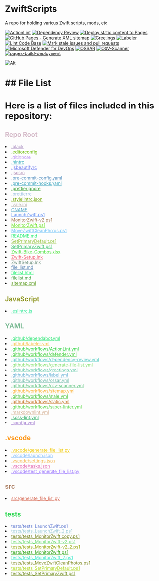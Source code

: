 # ZwiftScripts

A repo for holding various Zwift scripts, mods, etc

[![ActionLint](https://github.com/Nick2bad4u/ZwiftScripts/actions/workflows/ActionLint.yml/badge.svg)](https://github.com/Nick2bad4u/ZwiftScripts/actions/workflows/ActionLint.yml)
[![Dependency Review](https://github.com/Nick2bad4u/ZwiftScripts/actions/workflows/dependency-review.yml/badge.svg)](https://github.com/Nick2bad4u/ZwiftScripts/actions/workflows/dependency-review.yml)
[![Deploy static content to Pages](https://github.com/Nick2bad4u/ZwiftScripts/actions/workflows/static.yml/badge.svg)](https://github.com/Nick2bad4u/ZwiftScripts/actions/workflows/static.yml)
[![GitHub Pages - Generate XML sitemap](https://github.com/Nick2bad4u/ZwiftScripts/actions/workflows/sitemap.yml/badge.svg)](https://github.com/Nick2bad4u/ZwiftScripts/actions/workflows/sitemap.yml)
[![Greetings](https://github.com/Nick2bad4u/ZwiftScripts/actions/workflows/greetings.yml/badge.svg)](https://github.com/Nick2bad4u/ZwiftScripts/actions/workflows/greetings.yml)
[![Labeler](https://github.com/Nick2bad4u/ZwiftScripts/actions/workflows/label.yml/badge.svg)](https://github.com/Nick2bad4u/ZwiftScripts/actions/workflows/label.yml)
[![Lint Code Base](https://github.com/Nick2bad4u/ZwiftScripts/actions/workflows/super-linter.yml/badge.svg)](https://github.com/Nick2bad4u/ZwiftScripts/actions/workflows/super-linter.yml)
[![Mark stale issues and pull requests](https://github.com/Nick2bad4u/ZwiftScripts/actions/workflows/stale.yml/badge.svg)](https://github.com/Nick2bad4u/ZwiftScripts/actions/workflows/stale.yml)
[![Microsoft Defender for DevOps](https://github.com/Nick2bad4u/ZwiftScripts/actions/workflows/defender.yml/badge.svg)](https://github.com/Nick2bad4u/ZwiftScripts/actions/workflows/defender.yml)
[![OSSAR](https://github.com/Nick2bad4u/ZwiftScripts/actions/workflows/ossar.yml/badge.svg)](https://github.com/Nick2bad4u/ZwiftScripts/actions/workflows/ossar.yml)
[![OSV-Scanner](https://github.com/Nick2bad4u/ZwiftScripts/actions/workflows/osv-scanner.yml/badge.svg)](https://github.com/Nick2bad4u/ZwiftScripts/actions/workflows/osv-scanner.yml)
[![pages-build-deployment](https://github.com/Nick2bad4u/ZwiftScripts/actions/workflows/pages/pages-build-deployment/badge.svg)](https://github.com/Nick2bad4u/ZwiftScripts/actions/workflows/pages/pages-build-deployment)

![Alt](https://repobeats.axiom.co/api/embed/4b2f7d665ac02f970e3e937dfe43bd14fd6b4b8e.svg "Repobeats analytics image")
<!-- FILE_LIST_START -->
# ## File List

# Here is a list of files included in this repository:

<h2 style="color: #d6bcca;">Repo Root</h2>
<li><a href="https://github.com/Nick2bad4u/ZwiftScripts/blob/main/.black" style="color: #aa8fc0;">.black</a></li>
<li><a href="https://github.com/Nick2bad4u/ZwiftScripts/blob/main/.editorconfig" style="color: #6bbc02;">.editorconfig</a></li>
<li><a href="https://github.com/Nick2bad4u/ZwiftScripts/blob/main/.gitignore" style="color: #b98ef2;">.gitignore</a></li>
<li><a href="https://github.com/Nick2bad4u/ZwiftScripts/blob/main/.hintrc" style="color: #39afbd;">.hintrc</a></li>
<li><a href="https://github.com/Nick2bad4u/ZwiftScripts/blob/main/.jsbeautifyrc" style="color: #7e8af2;">.jsbeautifyrc</a></li>
<li><a href="https://github.com/Nick2bad4u/ZwiftScripts/blob/main/.jscsrc" style="color: #b08eb6;">.jscsrc</a></li>
<li><a href="https://github.com/Nick2bad4u/ZwiftScripts/blob/main/.pre-commit-config.yaml" style="color: #5892c1;">.pre-commit-config.yaml</a></li>
<li><a href="https://github.com/Nick2bad4u/ZwiftScripts/blob/main/.pre-commit-hooks.yaml" style="color: #34a1bb;">.pre-commit-hooks.yaml</a></li>
<li><a href="https://github.com/Nick2bad4u/ZwiftScripts/blob/main/.prettierignore" style="color: #379f32;">.prettierignore</a></li>
<li><a href="https://github.com/Nick2bad4u/ZwiftScripts/blob/main/.prettierrc" style="color: #98bfe0;">.prettierrc</a></li>
<li><a href="https://github.com/Nick2bad4u/ZwiftScripts/blob/main/.stylelintrc.json" style="color: #7cac14;">.stylelintrc.json</a></li>
<li><a href="https://github.com/Nick2bad4u/ZwiftScripts/blob/main/.vale.ini" style="color: #c3bcb8;">.vale.ini</a></li>
<li><a href="https://github.com/Nick2bad4u/ZwiftScripts/blob/main/CNAME" style="color: #54a8c7;">CNAME</a></li>
<li><a href="https://github.com/Nick2bad4u/ZwiftScripts/blob/main/LaunchZwift.ps1" style="color: #6793f5;">LaunchZwift.ps1</a></li>
<li><a href="https://github.com/Nick2bad4u/ZwiftScripts/blob/main/MonitorZwift-v2.ps1" style="color: #a47c58;">MonitorZwift-v2.ps1</a></li>
<li><a href="https://github.com/Nick2bad4u/ZwiftScripts/blob/main/MonitorZwift.ps1" style="color: #6be427;">MonitorZwift.ps1</a></li>
<li><a href="https://github.com/Nick2bad4u/ZwiftScripts/blob/main/MoveZwiftCleanPhotos.ps1" style="color: #73c4f8;">MoveZwiftCleanPhotos.ps1</a></li>
<li><a href="https://github.com/Nick2bad4u/ZwiftScripts/blob/main/README.md" style="color: #2cef78;">README.md</a></li>
<li><a href="https://github.com/Nick2bad4u/ZwiftScripts/blob/main/SetPrimaryDefault.ps1" style="color: #96c441;">SetPrimaryDefault.ps1</a></li>
<li><a href="https://github.com/Nick2bad4u/ZwiftScripts/blob/main/SetPrimaryZwift.ps1" style="color: #40c370;">SetPrimaryZwift.ps1</a></li>
<li><a href="https://github.com/Nick2bad4u/ZwiftScripts/blob/main/Zwift-Bike-Combos.xlsx" style="color: #4ce23c;">Zwift-Bike-Combos.xlsx</a></li>
<li><a href="https://github.com/Nick2bad4u/ZwiftScripts/blob/main/Zwift-Setup.lnk" style="color: #f36578;">Zwift-Setup.lnk</a></li>
<li><a href="https://github.com/Nick2bad4u/ZwiftScripts/blob/main/ZwiftSetup.lnk" style="color: #799888;">ZwiftSetup.lnk</a></li>
<li><a href="https://github.com/Nick2bad4u/ZwiftScripts/blob/main/file_list.md" style="color: #5c86b4;">file_list.md</a></li>
<li><a href="https://github.com/Nick2bad4u/ZwiftScripts/blob/main/filelist.html" style="color: #29f377;">filelist.html</a></li>
<li><a href="https://github.com/Nick2bad4u/ZwiftScripts/blob/main/filelist.md" style="color: #48a246;">filelist.md</a></li>
<li><a href="https://github.com/Nick2bad4u/ZwiftScripts/blob/main/sitemap.xml" style="color: #629f28;">sitemap.xml</a></li>
<h2 style="color: #959b2d;">JavaScript</h2>
<li><a href="https://github.com/Nick2bad4u/ZwiftScripts/blob/main/.eslintrc.js" style="color: #2fe996;">.eslintrc.js</a></li>
<h2 style="color: #7fbc97;">YAML</h2>
<li><a href="https://github.com/Nick2bad4u/ZwiftScripts/blob/main/.github/dependabot.yml" style="color: #33e779;">.github/dependabot.yml</a></li>
<li><a href="https://github.com/Nick2bad4u/ZwiftScripts/blob/main/.github/labeler.yml" style="color: #f6c44f;">.github/labeler.yml</a></li>
<li><a href="https://github.com/Nick2bad4u/ZwiftScripts/blob/main/.github/workflows/ActionLint.yml" style="color: #2ad33d;">.github/workflows/ActionLint.yml</a></li>
<li><a href="https://github.com/Nick2bad4u/ZwiftScripts/blob/main/.github/workflows/defender.yml" style="color: #40d03b;">.github/workflows/defender.yml</a></li>
<li><a href="https://github.com/Nick2bad4u/ZwiftScripts/blob/main/.github/workflows/dependency-review.yml" style="color: #5cccc5;">.github/workflows/dependency-review.yml</a></li>
<li><a href="https://github.com/Nick2bad4u/ZwiftScripts/blob/main/.github/workflows/generate-file-list.yml" style="color: #88e275;">.github/workflows/generate-file-list.yml</a></li>
<li><a href="https://github.com/Nick2bad4u/ZwiftScripts/blob/main/.github/workflows/greetings.yml" style="color: #65c9aa;">.github/workflows/greetings.yml</a></li>
<li><a href="https://github.com/Nick2bad4u/ZwiftScripts/blob/main/.github/workflows/label.yml" style="color: #6ab3d7;">.github/workflows/label.yml</a></li>
<li><a href="https://github.com/Nick2bad4u/ZwiftScripts/blob/main/.github/workflows/ossar.yml" style="color: #7abeaf;">.github/workflows/ossar.yml</a></li>
<li><a href="https://github.com/Nick2bad4u/ZwiftScripts/blob/main/.github/workflows/osv-scanner.yml" style="color: #67c686;">.github/workflows/osv-scanner.yml</a></li>
<li><a href="https://github.com/Nick2bad4u/ZwiftScripts/blob/main/.github/workflows/sitemap.yml" style="color: #fbb133;">.github/workflows/sitemap.yml</a></li>
<li><a href="https://github.com/Nick2bad4u/ZwiftScripts/blob/main/.github/workflows/stale.yml" style="color: #4dc63d;">.github/workflows/stale.yml</a></li>
<li><a href="https://github.com/Nick2bad4u/ZwiftScripts/blob/main/.github/workflows/static.yml" style="color: #c67629;">.github/workflows/static.yml</a></li>
<li><a href="https://github.com/Nick2bad4u/ZwiftScripts/blob/main/.github/workflows/super-linter.yml" style="color: #5cd84a;">.github/workflows/super-linter.yml</a></li>
<li><a href="https://github.com/Nick2bad4u/ZwiftScripts/blob/main/.markdownlint.yml" style="color: #d5b195;">.markdownlint.yml</a></li>
<li><a href="https://github.com/Nick2bad4u/ZwiftScripts/blob/main/.scss-lint.yml" style="color: #31b067;">.scss-lint.yml</a></li>
<li><a href="https://github.com/Nick2bad4u/ZwiftScripts/blob/main/_config.yml" style="color: #a986d3;">_config.yml</a></li>
<h2 style="color: #fd981c;">.vscode</h2>
<li><a href="https://github.com/Nick2bad4u/ZwiftScripts/blob/main/.vscode/generate_file_list.py" style="color: #f1ca0a;">.vscode/generate_file_list.py</a></li>
<li><a href="https://github.com/Nick2bad4u/ZwiftScripts/blob/main/.vscode/launch.json" style="color: #8bc1fc;">.vscode/launch.json</a></li>
<li><a href="https://github.com/Nick2bad4u/ZwiftScripts/blob/main/.vscode/settings.json" style="color: #f5b855;">.vscode/settings.json</a></li>
<li><a href="https://github.com/Nick2bad4u/ZwiftScripts/blob/main/.vscode/tasks.json" style="color: #e364af;">.vscode/tasks.json</a></li>
<li><a href="https://github.com/Nick2bad4u/ZwiftScripts/blob/main/.vscode/test_generate_file_list.py" style="color: #a381fe;">.vscode/test_generate_file_list.py</a></li>
<h2 style="color: #b38b72;">src</h2>
<li><a href="https://github.com/Nick2bad4u/ZwiftScripts/blob/main/src/generate_file_list.py" style="color: #d86c57;">src/generate_file_list.py</a></li>
<h2 style="color: #2fd753;">tests</h2>
<li><a href="https://github.com/Nick2bad4u/ZwiftScripts/blob/main/tests/tests_LaunchZwift.ps1" style="color: #6880d3;">tests/tests_LaunchZwift.ps1</a></li>
<li><a href="https://github.com/Nick2bad4u/ZwiftScripts/blob/main/tests/tests_LaunchZwift_2.ps1" style="color: #99cad6;">tests/tests_LaunchZwift_2.ps1</a></li>
<li><a href="https://github.com/Nick2bad4u/ZwiftScripts/blob/main/tests/tests_MonitorZwift%20copy.ps1" style="color: #7c8a29;">tests/tests_MonitorZwift copy.ps1</a></li>
<li><a href="https://github.com/Nick2bad4u/ZwiftScripts/blob/main/tests/tests_MonitorZwift-v2.ps1" style="color: #73dd76;">tests/tests_MonitorZwift-v2.ps1</a></li>
<li><a href="https://github.com/Nick2bad4u/ZwiftScripts/blob/main/tests/tests_MonitorZwift-v2_2.ps1" style="color: #96a80a;">tests/tests_MonitorZwift-v2_2.ps1</a></li>
<li><a href="https://github.com/Nick2bad4u/ZwiftScripts/blob/main/tests/tests_MonitorZwift.ps1" style="color: #2ca514;">tests/tests_MonitorZwift.ps1</a></li>
<li><a href="https://github.com/Nick2bad4u/ZwiftScripts/blob/main/tests/tests_MonitorZwift_2.ps1" style="color: #43e8cb;">tests/tests_MonitorZwift_2.ps1</a></li>
<li><a href="https://github.com/Nick2bad4u/ZwiftScripts/blob/main/tests/tests_MoveZwiftCleanPhotos.ps1" style="color: #838d28;">tests/tests_MoveZwiftCleanPhotos.ps1</a></li>
<li><a href="https://github.com/Nick2bad4u/ZwiftScripts/blob/main/tests/tests_SetPrimaryDefault.ps1" style="color: #b2db26;">tests/tests_SetPrimaryDefault.ps1</a></li>
<li><a href="https://github.com/Nick2bad4u/ZwiftScripts/blob/main/tests/tests_SetPrimaryZwift.ps1" style="color: #79932d;">tests/tests_SetPrimaryZwift.ps1</a></li>
<!-- FILE_LIST_END -->
